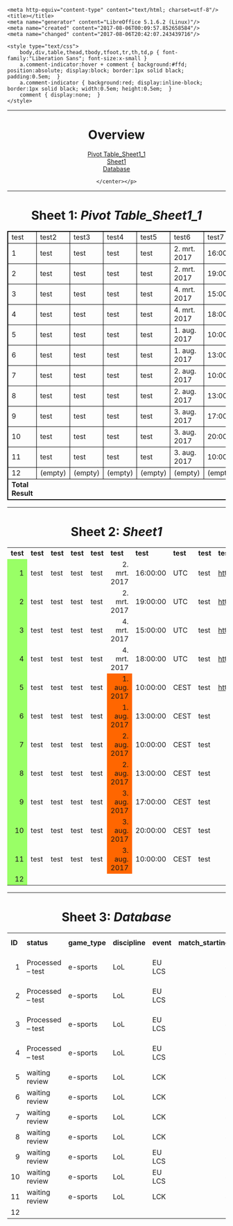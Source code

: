 <html>
<head>
	
	<meta http-equiv="content-type" content="text/html; charset=utf-8"/>
	<title></title>
	<meta name="generator" content="LibreOffice 5.1.6.2 (Linux)"/>
	<meta name="created" content="2017-08-06T00:09:57.852658584"/>
	<meta name="changed" content="2017-08-06T20:42:07.243439716"/>
	
	<style type="text/css">
		body,div,table,thead,tbody,tfoot,tr,th,td,p { font-family:"Liberation Sans"; font-size:x-small }
		a.comment-indicator:hover + comment { background:#ffd; position:absolute; display:block; border:1px solid black; padding:0.5em;  } 
		a.comment-indicator { background:red; display:inline-block; border:1px solid black; width:0.5em; height:0.5em;  } 
		comment { display:none;  } 
	</style>
	
</head>

<body>
<hr>
	<p><center>
		<h1>Overview</h1>
		<A HREF="#table0">Pivot Table_Sheet1_1</A><br>
		<A HREF="#table1">Sheet1</A><br>
		<A HREF="#table2">Database</A><br>
		
	</center></p>
<hr>
<A NAME="table0"><h1>Sheet 1: <em>Pivot Table_Sheet1_1</em></h1></A>
<table cellspacing="0" border="0">
	<colgroup width="87"></colgroup>
	<colgroup span="4" width="57"></colgroup>
	<colgroup width="86"></colgroup>
	<colgroup width="63"></colgroup>
	<colgroup span="2" width="57"></colgroup>
	<colgroup width="553"></colgroup>
	<colgroup span="2" width="57"></colgroup>
	<colgroup width="125"></colgroup>
	<colgroup width="57"></colgroup>
	<colgroup width="283"></colgroup>
	<colgroup span="2" width="57"></colgroup>
	<tr>
		<td style="border-top: 2px solid #000000; border-bottom: 1px solid #000000; border-left: 2px solid #000000; border-right: 1px solid #000000" height="17" align="left">test</td>
		<td style="border-top: 2px solid #000000; border-bottom: 1px solid #000000; border-left: 1px solid #000000; border-right: 1px solid #000000" align="left">test2</td>
		<td style="border-top: 2px solid #000000; border-bottom: 1px solid #000000; border-left: 1px solid #000000; border-right: 1px solid #000000" align="left">test3</td>
		<td style="border-top: 2px solid #000000; border-bottom: 1px solid #000000; border-left: 1px solid #000000; border-right: 1px solid #000000" align="left">test4</td>
		<td style="border-top: 2px solid #000000; border-bottom: 1px solid #000000; border-left: 1px solid #000000; border-right: 1px solid #000000" align="left">test5</td>
		<td style="border-top: 2px solid #000000; border-bottom: 1px solid #000000; border-left: 1px solid #000000; border-right: 1px solid #000000" align="left">test6</td>
		<td style="border-top: 2px solid #000000; border-bottom: 1px solid #000000; border-left: 1px solid #000000; border-right: 1px solid #000000" align="left">test7</td>
		<td style="border-top: 2px solid #000000; border-bottom: 1px solid #000000; border-left: 1px solid #000000; border-right: 1px solid #000000" align="left">test8</td>
		<td style="border-top: 2px solid #000000; border-bottom: 1px solid #000000; border-left: 1px solid #000000; border-right: 1px solid #000000" align="left">test9</td>
		<td style="border-top: 2px solid #000000; border-bottom: 1px solid #000000; border-left: 1px solid #000000; border-right: 1px solid #000000" align="left">test10</td>
		<td style="border-top: 2px solid #000000; border-bottom: 1px solid #000000; border-left: 1px solid #000000; border-right: 1px solid #000000" align="left">test11</td>
		<td style="border-top: 2px solid #000000; border-bottom: 1px solid #000000; border-left: 1px solid #000000; border-right: 1px solid #000000" align="left">test12</td>
		<td style="border-top: 2px solid #000000; border-bottom: 1px solid #000000; border-left: 1px solid #000000; border-right: 1px solid #000000" align="left">test13</td>
		<td style="border-top: 2px solid #000000; border-bottom: 1px solid #000000; border-left: 1px solid #000000; border-right: 1px solid #000000" align="left">test14</td>
		<td style="border-top: 2px solid #000000; border-bottom: 1px solid #000000; border-left: 1px solid #000000; border-right: 1px solid #000000" align="left">test15</td>
		<td style="border-top: 2px solid #000000; border-bottom: 1px solid #000000; border-left: 1px solid #000000; border-right: 1px solid #000000" align="left">test32</td>
		<td style="border-top: 2px solid #000000; border-bottom: 1px solid #000000; border-left: 1px solid #000000; border-right: 2px solid #000000" align="left">(empty)</td>
	</tr>
	<tr>
		<td style="border-top: 1px solid #000000; border-bottom: 1px solid #000000; border-left: 2px solid #000000; border-right: 1px solid #000000" height="17" align="left" sdval="1" sdnum="1043;">1</td>
		<td style="border-top: 1px solid #000000; border-bottom: 1px solid #000000; border-left: 1px solid #000000; border-right: 1px solid #000000" align="left">test</td>
		<td style="border-top: 1px solid #000000; border-bottom: 1px solid #000000; border-left: 1px solid #000000; border-right: 1px solid #000000" align="left">test</td>
		<td style="border-top: 1px solid #000000; border-bottom: 1px solid #000000; border-left: 1px solid #000000; border-right: 1px solid #000000" align="left">test</td>
		<td style="border-top: 1px solid #000000; border-bottom: 1px solid #000000; border-left: 1px solid #000000; border-right: 1px solid #000000" align="left">test</td>
		<td style="border-top: 1px solid #000000; border-bottom: 1px solid #000000; border-left: 1px solid #000000; border-right: 1px solid #000000" align="left" sdnum="1043;0;D. MMM. JJJJ">2. mrt. 2017</td>
		<td style="border-top: 1px solid #000000; border-bottom: 1px solid #000000; border-left: 1px solid #000000; border-right: 1px solid #000000" align="left" sdval="0,666666666666667" sdnum="1043;0;UU:MM:SS">16:00:00</td>
		<td style="border-top: 1px solid #000000; border-bottom: 1px solid #000000; border-left: 1px solid #000000; border-right: 1px solid #000000" align="left">UTC</td>
		<td style="border-top: 1px solid #000000; border-bottom: 1px solid #000000; border-left: 1px solid #000000; border-right: 1px solid #000000" align="left">test</td>
		<td style="border-top: 1px solid #000000; border-bottom: 1px solid #000000; border-left: 1px solid #000000; border-right: 1px solid #000000" align="left">http://www.test.com/test/test/_/id/testtesttesttesttesttesttesttesttesttesttesttesttesttesttest</td>
		<td style="border-top: 1px solid #000000; border-bottom: 1px solid #000000; border-left: 1px solid #000000; border-right: 1px solid #000000" align="left" sdval="2" sdnum="1043;">2</td>
		<td style="border-top: 1px solid #000000; border-bottom: 1px solid #000000; border-left: 1px solid #000000; border-right: 1px solid #000000" align="left">test</td>
		<td style="border-top: 1px solid #000000; border-bottom: 1px solid #000000; border-left: 1px solid #000000; border-right: 1px solid #000000" align="left">testtesttesttesttest</td>
		<td style="border-top: 1px solid #000000; border-bottom: 1px solid #000000; border-left: 1px solid #000000; border-right: 1px solid #000000" align="left">test</td>
		<td style="border-top: 1px solid #000000; border-bottom: 1px solid #000000; border-left: 1px solid #000000; border-right: 1px solid #000000" align="left">testtesttesttesttesttesttesttesttesttesttesttest</td>
		<td style="border-top: 1px solid #000000; border-bottom: 1px solid #000000; border-left: 1px solid #000000; border-right: 1px solid #000000" align="left">test</td>
		<td style="border-top: 1px solid #000000; border-bottom: 1px solid #000000; border-left: 1px solid #000000; border-right: 2px solid #000000" align="left"><br></td>
	</tr>
	<tr>
		<td style="border-top: 1px solid #000000; border-bottom: 1px solid #000000; border-left: 2px solid #000000; border-right: 1px solid #000000" height="17" align="left" sdval="2" sdnum="1043;">2</td>
		<td style="border-top: 1px solid #000000; border-bottom: 1px solid #000000; border-left: 1px solid #000000; border-right: 1px solid #000000" align="left">test</td>
		<td style="border-top: 1px solid #000000; border-bottom: 1px solid #000000; border-left: 1px solid #000000; border-right: 1px solid #000000" align="left">test</td>
		<td style="border-top: 1px solid #000000; border-bottom: 1px solid #000000; border-left: 1px solid #000000; border-right: 1px solid #000000" align="left">test</td>
		<td style="border-top: 1px solid #000000; border-bottom: 1px solid #000000; border-left: 1px solid #000000; border-right: 1px solid #000000" align="left">test</td>
		<td style="border-top: 1px solid #000000; border-bottom: 1px solid #000000; border-left: 1px solid #000000; border-right: 1px solid #000000" align="left" sdnum="1043;0;D. MMM. JJJJ">2. mrt. 2017</td>
		<td style="border-top: 1px solid #000000; border-bottom: 1px solid #000000; border-left: 1px solid #000000; border-right: 1px solid #000000" align="left" sdval="0,791666666666667" sdnum="1043;0;UU:MM:SS">19:00:00</td>
		<td style="border-top: 1px solid #000000; border-bottom: 1px solid #000000; border-left: 1px solid #000000; border-right: 1px solid #000000" align="left">UTC</td>
		<td style="border-top: 1px solid #000000; border-bottom: 1px solid #000000; border-left: 1px solid #000000; border-right: 1px solid #000000" align="left">test</td>
		<td style="border-top: 1px solid #000000; border-bottom: 1px solid #000000; border-left: 1px solid #000000; border-right: 1px solid #000000" align="left">http://www.test.com/test/test/_/id/testtesttesttesttesttesttesttesttesttesttesttesttesttesttest</td>
		<td style="border-top: 1px solid #000000; border-bottom: 1px solid #000000; border-left: 1px solid #000000; border-right: 1px solid #000000" align="left" sdval="2" sdnum="1043;">2</td>
		<td style="border-top: 1px solid #000000; border-bottom: 1px solid #000000; border-left: 1px solid #000000; border-right: 1px solid #000000" align="left">test</td>
		<td style="border-top: 1px solid #000000; border-bottom: 1px solid #000000; border-left: 1px solid #000000; border-right: 1px solid #000000" align="left">testtesttesttesttest</td>
		<td style="border-top: 1px solid #000000; border-bottom: 1px solid #000000; border-left: 1px solid #000000; border-right: 1px solid #000000" align="left">test</td>
		<td style="border-top: 1px solid #000000; border-bottom: 1px solid #000000; border-left: 1px solid #000000; border-right: 1px solid #000000" align="left">testtesttesttesttesttesttesttesttesttesttesttest</td>
		<td style="border-top: 1px solid #000000; border-bottom: 1px solid #000000; border-left: 1px solid #000000; border-right: 1px solid #000000" align="left">test</td>
		<td style="border-top: 1px solid #000000; border-bottom: 1px solid #000000; border-left: 1px solid #000000; border-right: 2px solid #000000" align="left"><br></td>
	</tr>
	<tr>
		<td style="border-top: 1px solid #000000; border-bottom: 1px solid #000000; border-left: 2px solid #000000; border-right: 1px solid #000000" height="17" align="left" sdval="3" sdnum="1043;">3</td>
		<td style="border-top: 1px solid #000000; border-bottom: 1px solid #000000; border-left: 1px solid #000000; border-right: 1px solid #000000" align="left">test</td>
		<td style="border-top: 1px solid #000000; border-bottom: 1px solid #000000; border-left: 1px solid #000000; border-right: 1px solid #000000" align="left">test</td>
		<td style="border-top: 1px solid #000000; border-bottom: 1px solid #000000; border-left: 1px solid #000000; border-right: 1px solid #000000" align="left">test</td>
		<td style="border-top: 1px solid #000000; border-bottom: 1px solid #000000; border-left: 1px solid #000000; border-right: 1px solid #000000" align="left">test</td>
		<td style="border-top: 1px solid #000000; border-bottom: 1px solid #000000; border-left: 1px solid #000000; border-right: 1px solid #000000" align="left" sdnum="1043;0;D. MMM. JJJJ">4. mrt. 2017</td>
		<td style="border-top: 1px solid #000000; border-bottom: 1px solid #000000; border-left: 1px solid #000000; border-right: 1px solid #000000" align="left" sdval="0,625" sdnum="1043;0;UU:MM:SS">15:00:00</td>
		<td style="border-top: 1px solid #000000; border-bottom: 1px solid #000000; border-left: 1px solid #000000; border-right: 1px solid #000000" align="left">UTC</td>
		<td style="border-top: 1px solid #000000; border-bottom: 1px solid #000000; border-left: 1px solid #000000; border-right: 1px solid #000000" align="left">test</td>
		<td style="border-top: 1px solid #000000; border-bottom: 1px solid #000000; border-left: 1px solid #000000; border-right: 1px solid #000000" align="left">http://www.test.com/test/test/_/id/testtesttesttesttesttesttesttesttesttesttesttesttesttesttest</td>
		<td style="border-top: 1px solid #000000; border-bottom: 1px solid #000000; border-left: 1px solid #000000; border-right: 1px solid #000000" align="left" sdval="2" sdnum="1043;">2</td>
		<td style="border-top: 1px solid #000000; border-bottom: 1px solid #000000; border-left: 1px solid #000000; border-right: 1px solid #000000" align="left">test</td>
		<td style="border-top: 1px solid #000000; border-bottom: 1px solid #000000; border-left: 1px solid #000000; border-right: 1px solid #000000" align="left">testtesttesttesttest</td>
		<td style="border-top: 1px solid #000000; border-bottom: 1px solid #000000; border-left: 1px solid #000000; border-right: 1px solid #000000" align="left">test</td>
		<td style="border-top: 1px solid #000000; border-bottom: 1px solid #000000; border-left: 1px solid #000000; border-right: 1px solid #000000" align="left">testtesttesttesttesttesttesttesttesttesttesttest</td>
		<td style="border-top: 1px solid #000000; border-bottom: 1px solid #000000; border-left: 1px solid #000000; border-right: 1px solid #000000" align="left">test</td>
		<td style="border-top: 1px solid #000000; border-bottom: 1px solid #000000; border-left: 1px solid #000000; border-right: 2px solid #000000" align="left"><br></td>
	</tr>
	<tr>
		<td style="border-top: 1px solid #000000; border-bottom: 1px solid #000000; border-left: 2px solid #000000; border-right: 1px solid #000000" height="17" align="left" sdval="4" sdnum="1043;">4</td>
		<td style="border-top: 1px solid #000000; border-bottom: 1px solid #000000; border-left: 1px solid #000000; border-right: 1px solid #000000" align="left">test</td>
		<td style="border-top: 1px solid #000000; border-bottom: 1px solid #000000; border-left: 1px solid #000000; border-right: 1px solid #000000" align="left">test</td>
		<td style="border-top: 1px solid #000000; border-bottom: 1px solid #000000; border-left: 1px solid #000000; border-right: 1px solid #000000" align="left">test</td>
		<td style="border-top: 1px solid #000000; border-bottom: 1px solid #000000; border-left: 1px solid #000000; border-right: 1px solid #000000" align="left">test</td>
		<td style="border-top: 1px solid #000000; border-bottom: 1px solid #000000; border-left: 1px solid #000000; border-right: 1px solid #000000" align="left" sdnum="1043;0;D. MMM. JJJJ">4. mrt. 2017</td>
		<td style="border-top: 1px solid #000000; border-bottom: 1px solid #000000; border-left: 1px solid #000000; border-right: 1px solid #000000" align="left" sdval="0,75" sdnum="1043;0;UU:MM:SS">18:00:00</td>
		<td style="border-top: 1px solid #000000; border-bottom: 1px solid #000000; border-left: 1px solid #000000; border-right: 1px solid #000000" align="left">UTC</td>
		<td style="border-top: 1px solid #000000; border-bottom: 1px solid #000000; border-left: 1px solid #000000; border-right: 1px solid #000000" align="left">test</td>
		<td style="border-top: 1px solid #000000; border-bottom: 1px solid #000000; border-left: 1px solid #000000; border-right: 1px solid #000000" align="left">http://www.test.com/test/test/_/id/testtesttesttesttesttesttesttesttesttesttesttesttesttesttest</td>
		<td style="border-top: 1px solid #000000; border-bottom: 1px solid #000000; border-left: 1px solid #000000; border-right: 1px solid #000000" align="left" sdval="2" sdnum="1043;">2</td>
		<td style="border-top: 1px solid #000000; border-bottom: 1px solid #000000; border-left: 1px solid #000000; border-right: 1px solid #000000" align="left">test</td>
		<td style="border-top: 1px solid #000000; border-bottom: 1px solid #000000; border-left: 1px solid #000000; border-right: 1px solid #000000" align="left">testtesttesttesttest</td>
		<td style="border-top: 1px solid #000000; border-bottom: 1px solid #000000; border-left: 1px solid #000000; border-right: 1px solid #000000" align="left">test</td>
		<td style="border-top: 1px solid #000000; border-bottom: 1px solid #000000; border-left: 1px solid #000000; border-right: 1px solid #000000" align="left">testtesttesttesttesttesttesttesttesttesttesttest</td>
		<td style="border-top: 1px solid #000000; border-bottom: 1px solid #000000; border-left: 1px solid #000000; border-right: 1px solid #000000" align="left">test</td>
		<td style="border-top: 1px solid #000000; border-bottom: 1px solid #000000; border-left: 1px solid #000000; border-right: 2px solid #000000" align="left"><br></td>
	</tr>
	<tr>
		<td style="border-top: 1px solid #000000; border-bottom: 1px solid #000000; border-left: 2px solid #000000; border-right: 1px solid #000000" height="17" align="left" sdval="5" sdnum="1043;">5</td>
		<td style="border-top: 1px solid #000000; border-bottom: 1px solid #000000; border-left: 1px solid #000000; border-right: 1px solid #000000" align="left">test</td>
		<td style="border-top: 1px solid #000000; border-bottom: 1px solid #000000; border-left: 1px solid #000000; border-right: 1px solid #000000" align="left">test</td>
		<td style="border-top: 1px solid #000000; border-bottom: 1px solid #000000; border-left: 1px solid #000000; border-right: 1px solid #000000" align="left">test</td>
		<td style="border-top: 1px solid #000000; border-bottom: 1px solid #000000; border-left: 1px solid #000000; border-right: 1px solid #000000" align="left">test</td>
		<td style="border-top: 1px solid #000000; border-bottom: 1px solid #000000; border-left: 1px solid #000000; border-right: 1px solid #000000" align="left" sdnum="1043;0;D. MMM. JJJJ">1. aug. 2017</td>
		<td style="border-top: 1px solid #000000; border-bottom: 1px solid #000000; border-left: 1px solid #000000; border-right: 1px solid #000000" align="left" sdval="0,416666666666667" sdnum="1043;0;UU:MM:SS">10:00:00</td>
		<td style="border-top: 1px solid #000000; border-bottom: 1px solid #000000; border-left: 1px solid #000000; border-right: 1px solid #000000" align="left">CEST</td>
		<td style="border-top: 1px solid #000000; border-bottom: 1px solid #000000; border-left: 1px solid #000000; border-right: 1px solid #000000" align="left">test</td>
		<td style="border-top: 1px solid #000000; border-bottom: 1px solid #000000; border-left: 1px solid #000000; border-right: 1px solid #000000" align="left">http://www.test.com/test/test/_/id/testtesttesttesttesttesttesttesttesttesttesttesttesttesttest</td>
		<td style="border-top: 1px solid #000000; border-bottom: 1px solid #000000; border-left: 1px solid #000000; border-right: 1px solid #000000" align="left" sdval="2" sdnum="1043;">2</td>
		<td style="border-top: 1px solid #000000; border-bottom: 1px solid #000000; border-left: 1px solid #000000; border-right: 1px solid #000000" align="left">test</td>
		<td style="border-top: 1px solid #000000; border-bottom: 1px solid #000000; border-left: 1px solid #000000; border-right: 1px solid #000000" align="left">(empty)</td>
		<td style="border-top: 1px solid #000000; border-bottom: 1px solid #000000; border-left: 1px solid #000000; border-right: 1px solid #000000" align="left">test</td>
		<td style="border-top: 1px solid #000000; border-bottom: 1px solid #000000; border-left: 1px solid #000000; border-right: 1px solid #000000" align="left">(empty)</td>
		<td style="border-top: 1px solid #000000; border-bottom: 1px solid #000000; border-left: 1px solid #000000; border-right: 1px solid #000000" align="left">(empty)</td>
		<td style="border-top: 1px solid #000000; border-bottom: 1px solid #000000; border-left: 1px solid #000000; border-right: 2px solid #000000" align="left"><br></td>
	</tr>
	<tr>
		<td style="border-top: 1px solid #000000; border-bottom: 1px solid #000000; border-left: 2px solid #000000; border-right: 1px solid #000000" height="17" align="left" sdval="6" sdnum="1043;">6</td>
		<td style="border-top: 1px solid #000000; border-bottom: 1px solid #000000; border-left: 1px solid #000000; border-right: 1px solid #000000" align="left">test</td>
		<td style="border-top: 1px solid #000000; border-bottom: 1px solid #000000; border-left: 1px solid #000000; border-right: 1px solid #000000" align="left">test</td>
		<td style="border-top: 1px solid #000000; border-bottom: 1px solid #000000; border-left: 1px solid #000000; border-right: 1px solid #000000" align="left">test</td>
		<td style="border-top: 1px solid #000000; border-bottom: 1px solid #000000; border-left: 1px solid #000000; border-right: 1px solid #000000" align="left">test</td>
		<td style="border-top: 1px solid #000000; border-bottom: 1px solid #000000; border-left: 1px solid #000000; border-right: 1px solid #000000" align="left" sdnum="1043;0;D. MMM. JJJJ">1. aug. 2017</td>
		<td style="border-top: 1px solid #000000; border-bottom: 1px solid #000000; border-left: 1px solid #000000; border-right: 1px solid #000000" align="left" sdval="0,541666666666667" sdnum="1043;0;UU:MM:SS">13:00:00</td>
		<td style="border-top: 1px solid #000000; border-bottom: 1px solid #000000; border-left: 1px solid #000000; border-right: 1px solid #000000" align="left">CEST</td>
		<td style="border-top: 1px solid #000000; border-bottom: 1px solid #000000; border-left: 1px solid #000000; border-right: 1px solid #000000" align="left">test</td>
		<td style="border-top: 1px solid #000000; border-bottom: 1px solid #000000; border-left: 1px solid #000000; border-right: 1px solid #000000" align="left">(empty)</td>
		<td style="border-top: 1px solid #000000; border-bottom: 1px solid #000000; border-left: 1px solid #000000; border-right: 1px solid #000000" align="left" sdval="2" sdnum="1043;">2</td>
		<td style="border-top: 1px solid #000000; border-bottom: 1px solid #000000; border-left: 1px solid #000000; border-right: 1px solid #000000" align="left">test</td>
		<td style="border-top: 1px solid #000000; border-bottom: 1px solid #000000; border-left: 1px solid #000000; border-right: 1px solid #000000" align="left">(empty)</td>
		<td style="border-top: 1px solid #000000; border-bottom: 1px solid #000000; border-left: 1px solid #000000; border-right: 1px solid #000000" align="left">test</td>
		<td style="border-top: 1px solid #000000; border-bottom: 1px solid #000000; border-left: 1px solid #000000; border-right: 1px solid #000000" align="left">(empty)</td>
		<td style="border-top: 1px solid #000000; border-bottom: 1px solid #000000; border-left: 1px solid #000000; border-right: 1px solid #000000" align="left">(empty)</td>
		<td style="border-top: 1px solid #000000; border-bottom: 1px solid #000000; border-left: 1px solid #000000; border-right: 2px solid #000000" align="left"><br></td>
	</tr>
	<tr>
		<td style="border-top: 1px solid #000000; border-bottom: 1px solid #000000; border-left: 2px solid #000000; border-right: 1px solid #000000" height="17" align="left" sdval="7" sdnum="1043;">7</td>
		<td style="border-top: 1px solid #000000; border-bottom: 1px solid #000000; border-left: 1px solid #000000; border-right: 1px solid #000000" align="left">test</td>
		<td style="border-top: 1px solid #000000; border-bottom: 1px solid #000000; border-left: 1px solid #000000; border-right: 1px solid #000000" align="left">test</td>
		<td style="border-top: 1px solid #000000; border-bottom: 1px solid #000000; border-left: 1px solid #000000; border-right: 1px solid #000000" align="left">test</td>
		<td style="border-top: 1px solid #000000; border-bottom: 1px solid #000000; border-left: 1px solid #000000; border-right: 1px solid #000000" align="left">test</td>
		<td style="border-top: 1px solid #000000; border-bottom: 1px solid #000000; border-left: 1px solid #000000; border-right: 1px solid #000000" align="left" sdnum="1043;0;D. MMM. JJJJ">2. aug. 2017</td>
		<td style="border-top: 1px solid #000000; border-bottom: 1px solid #000000; border-left: 1px solid #000000; border-right: 1px solid #000000" align="left" sdval="0,416666666666667" sdnum="1043;0;UU:MM:SS">10:00:00</td>
		<td style="border-top: 1px solid #000000; border-bottom: 1px solid #000000; border-left: 1px solid #000000; border-right: 1px solid #000000" align="left">CEST</td>
		<td style="border-top: 1px solid #000000; border-bottom: 1px solid #000000; border-left: 1px solid #000000; border-right: 1px solid #000000" align="left">test</td>
		<td style="border-top: 1px solid #000000; border-bottom: 1px solid #000000; border-left: 1px solid #000000; border-right: 1px solid #000000" align="left">(empty)</td>
		<td style="border-top: 1px solid #000000; border-bottom: 1px solid #000000; border-left: 1px solid #000000; border-right: 1px solid #000000" align="left" sdval="2" sdnum="1043;">2</td>
		<td style="border-top: 1px solid #000000; border-bottom: 1px solid #000000; border-left: 1px solid #000000; border-right: 1px solid #000000" align="left">test</td>
		<td style="border-top: 1px solid #000000; border-bottom: 1px solid #000000; border-left: 1px solid #000000; border-right: 1px solid #000000" align="left">(empty)</td>
		<td style="border-top: 1px solid #000000; border-bottom: 1px solid #000000; border-left: 1px solid #000000; border-right: 1px solid #000000" align="left">test</td>
		<td style="border-top: 1px solid #000000; border-bottom: 1px solid #000000; border-left: 1px solid #000000; border-right: 1px solid #000000" align="left">(empty)</td>
		<td style="border-top: 1px solid #000000; border-bottom: 1px solid #000000; border-left: 1px solid #000000; border-right: 1px solid #000000" align="left">(empty)</td>
		<td style="border-top: 1px solid #000000; border-bottom: 1px solid #000000; border-left: 1px solid #000000; border-right: 2px solid #000000" align="left"><br></td>
	</tr>
	<tr>
		<td style="border-top: 1px solid #000000; border-bottom: 1px solid #000000; border-left: 2px solid #000000; border-right: 1px solid #000000" height="17" align="left" sdval="8" sdnum="1043;">8</td>
		<td style="border-top: 1px solid #000000; border-bottom: 1px solid #000000; border-left: 1px solid #000000; border-right: 1px solid #000000" align="left">test</td>
		<td style="border-top: 1px solid #000000; border-bottom: 1px solid #000000; border-left: 1px solid #000000; border-right: 1px solid #000000" align="left">test</td>
		<td style="border-top: 1px solid #000000; border-bottom: 1px solid #000000; border-left: 1px solid #000000; border-right: 1px solid #000000" align="left">test</td>
		<td style="border-top: 1px solid #000000; border-bottom: 1px solid #000000; border-left: 1px solid #000000; border-right: 1px solid #000000" align="left">test</td>
		<td style="border-top: 1px solid #000000; border-bottom: 1px solid #000000; border-left: 1px solid #000000; border-right: 1px solid #000000" align="left" sdnum="1043;0;D. MMM. JJJJ">2. aug. 2017</td>
		<td style="border-top: 1px solid #000000; border-bottom: 1px solid #000000; border-left: 1px solid #000000; border-right: 1px solid #000000" align="left" sdval="0,541666666666667" sdnum="1043;0;UU:MM:SS">13:00:00</td>
		<td style="border-top: 1px solid #000000; border-bottom: 1px solid #000000; border-left: 1px solid #000000; border-right: 1px solid #000000" align="left">CEST</td>
		<td style="border-top: 1px solid #000000; border-bottom: 1px solid #000000; border-left: 1px solid #000000; border-right: 1px solid #000000" align="left">test</td>
		<td style="border-top: 1px solid #000000; border-bottom: 1px solid #000000; border-left: 1px solid #000000; border-right: 1px solid #000000" align="left">(empty)</td>
		<td style="border-top: 1px solid #000000; border-bottom: 1px solid #000000; border-left: 1px solid #000000; border-right: 1px solid #000000" align="left" sdval="2" sdnum="1043;">2</td>
		<td style="border-top: 1px solid #000000; border-bottom: 1px solid #000000; border-left: 1px solid #000000; border-right: 1px solid #000000" align="left">test</td>
		<td style="border-top: 1px solid #000000; border-bottom: 1px solid #000000; border-left: 1px solid #000000; border-right: 1px solid #000000" align="left">(empty)</td>
		<td style="border-top: 1px solid #000000; border-bottom: 1px solid #000000; border-left: 1px solid #000000; border-right: 1px solid #000000" align="left">test</td>
		<td style="border-top: 1px solid #000000; border-bottom: 1px solid #000000; border-left: 1px solid #000000; border-right: 1px solid #000000" align="left">(empty)</td>
		<td style="border-top: 1px solid #000000; border-bottom: 1px solid #000000; border-left: 1px solid #000000; border-right: 1px solid #000000" align="left">(empty)</td>
		<td style="border-top: 1px solid #000000; border-bottom: 1px solid #000000; border-left: 1px solid #000000; border-right: 2px solid #000000" align="left"><br></td>
	</tr>
	<tr>
		<td style="border-top: 1px solid #000000; border-bottom: 1px solid #000000; border-left: 2px solid #000000; border-right: 1px solid #000000" height="17" align="left" sdval="9" sdnum="1043;">9</td>
		<td style="border-top: 1px solid #000000; border-bottom: 1px solid #000000; border-left: 1px solid #000000; border-right: 1px solid #000000" align="left">test</td>
		<td style="border-top: 1px solid #000000; border-bottom: 1px solid #000000; border-left: 1px solid #000000; border-right: 1px solid #000000" align="left">test</td>
		<td style="border-top: 1px solid #000000; border-bottom: 1px solid #000000; border-left: 1px solid #000000; border-right: 1px solid #000000" align="left">test</td>
		<td style="border-top: 1px solid #000000; border-bottom: 1px solid #000000; border-left: 1px solid #000000; border-right: 1px solid #000000" align="left">test</td>
		<td style="border-top: 1px solid #000000; border-bottom: 1px solid #000000; border-left: 1px solid #000000; border-right: 1px solid #000000" align="left" sdnum="1043;0;D. MMM. JJJJ">3. aug. 2017</td>
		<td style="border-top: 1px solid #000000; border-bottom: 1px solid #000000; border-left: 1px solid #000000; border-right: 1px solid #000000" align="left" sdval="0,708333333333333" sdnum="1043;0;UU:MM:SS">17:00:00</td>
		<td style="border-top: 1px solid #000000; border-bottom: 1px solid #000000; border-left: 1px solid #000000; border-right: 1px solid #000000" align="left">CEST</td>
		<td style="border-top: 1px solid #000000; border-bottom: 1px solid #000000; border-left: 1px solid #000000; border-right: 1px solid #000000" align="left">test</td>
		<td style="border-top: 1px solid #000000; border-bottom: 1px solid #000000; border-left: 1px solid #000000; border-right: 1px solid #000000" align="left">(empty)</td>
		<td style="border-top: 1px solid #000000; border-bottom: 1px solid #000000; border-left: 1px solid #000000; border-right: 1px solid #000000" align="left" sdval="2" sdnum="1043;">2</td>
		<td style="border-top: 1px solid #000000; border-bottom: 1px solid #000000; border-left: 1px solid #000000; border-right: 1px solid #000000" align="left">test</td>
		<td style="border-top: 1px solid #000000; border-bottom: 1px solid #000000; border-left: 1px solid #000000; border-right: 1px solid #000000" align="left">(empty)</td>
		<td style="border-top: 1px solid #000000; border-bottom: 1px solid #000000; border-left: 1px solid #000000; border-right: 1px solid #000000" align="left">test</td>
		<td style="border-top: 1px solid #000000; border-bottom: 1px solid #000000; border-left: 1px solid #000000; border-right: 1px solid #000000" align="left">(empty)</td>
		<td style="border-top: 1px solid #000000; border-bottom: 1px solid #000000; border-left: 1px solid #000000; border-right: 1px solid #000000" align="left">(empty)</td>
		<td style="border-top: 1px solid #000000; border-bottom: 1px solid #000000; border-left: 1px solid #000000; border-right: 2px solid #000000" align="left"><br></td>
	</tr>
	<tr>
		<td style="border-top: 1px solid #000000; border-bottom: 1px solid #000000; border-left: 2px solid #000000; border-right: 1px solid #000000" height="17" align="left" sdval="10" sdnum="1043;">10</td>
		<td style="border-top: 1px solid #000000; border-bottom: 1px solid #000000; border-left: 1px solid #000000; border-right: 1px solid #000000" align="left">test</td>
		<td style="border-top: 1px solid #000000; border-bottom: 1px solid #000000; border-left: 1px solid #000000; border-right: 1px solid #000000" align="left">test</td>
		<td style="border-top: 1px solid #000000; border-bottom: 1px solid #000000; border-left: 1px solid #000000; border-right: 1px solid #000000" align="left">test</td>
		<td style="border-top: 1px solid #000000; border-bottom: 1px solid #000000; border-left: 1px solid #000000; border-right: 1px solid #000000" align="left">test</td>
		<td style="border-top: 1px solid #000000; border-bottom: 1px solid #000000; border-left: 1px solid #000000; border-right: 1px solid #000000" align="left" sdnum="1043;0;D. MMM. JJJJ">3. aug. 2017</td>
		<td style="border-top: 1px solid #000000; border-bottom: 1px solid #000000; border-left: 1px solid #000000; border-right: 1px solid #000000" align="left" sdval="0,833333333333333" sdnum="1043;0;UU:MM:SS">20:00:00</td>
		<td style="border-top: 1px solid #000000; border-bottom: 1px solid #000000; border-left: 1px solid #000000; border-right: 1px solid #000000" align="left">CEST</td>
		<td style="border-top: 1px solid #000000; border-bottom: 1px solid #000000; border-left: 1px solid #000000; border-right: 1px solid #000000" align="left">test</td>
		<td style="border-top: 1px solid #000000; border-bottom: 1px solid #000000; border-left: 1px solid #000000; border-right: 1px solid #000000" align="left">(empty)</td>
		<td style="border-top: 1px solid #000000; border-bottom: 1px solid #000000; border-left: 1px solid #000000; border-right: 1px solid #000000" align="left" sdval="2" sdnum="1043;">2</td>
		<td style="border-top: 1px solid #000000; border-bottom: 1px solid #000000; border-left: 1px solid #000000; border-right: 1px solid #000000" align="left">test</td>
		<td style="border-top: 1px solid #000000; border-bottom: 1px solid #000000; border-left: 1px solid #000000; border-right: 1px solid #000000" align="left">(empty)</td>
		<td style="border-top: 1px solid #000000; border-bottom: 1px solid #000000; border-left: 1px solid #000000; border-right: 1px solid #000000" align="left">test</td>
		<td style="border-top: 1px solid #000000; border-bottom: 1px solid #000000; border-left: 1px solid #000000; border-right: 1px solid #000000" align="left">(empty)</td>
		<td style="border-top: 1px solid #000000; border-bottom: 1px solid #000000; border-left: 1px solid #000000; border-right: 1px solid #000000" align="left">(empty)</td>
		<td style="border-top: 1px solid #000000; border-bottom: 1px solid #000000; border-left: 1px solid #000000; border-right: 2px solid #000000" align="left"><br></td>
	</tr>
	<tr>
		<td style="border-top: 1px solid #000000; border-bottom: 1px solid #000000; border-left: 2px solid #000000; border-right: 1px solid #000000" height="17" align="left" sdval="11" sdnum="1043;">11</td>
		<td style="border-top: 1px solid #000000; border-bottom: 1px solid #000000; border-left: 1px solid #000000; border-right: 1px solid #000000" align="left">test</td>
		<td style="border-top: 1px solid #000000; border-bottom: 1px solid #000000; border-left: 1px solid #000000; border-right: 1px solid #000000" align="left">test</td>
		<td style="border-top: 1px solid #000000; border-bottom: 1px solid #000000; border-left: 1px solid #000000; border-right: 1px solid #000000" align="left">test</td>
		<td style="border-top: 1px solid #000000; border-bottom: 1px solid #000000; border-left: 1px solid #000000; border-right: 1px solid #000000" align="left">test</td>
		<td style="border-top: 1px solid #000000; border-bottom: 1px solid #000000; border-left: 1px solid #000000; border-right: 1px solid #000000" align="left" sdnum="1043;0;D. MMM. JJJJ">3. aug. 2017</td>
		<td style="border-top: 1px solid #000000; border-bottom: 1px solid #000000; border-left: 1px solid #000000; border-right: 1px solid #000000" align="left" sdval="0,416666666666667" sdnum="1043;0;UU:MM:SS">10:00:00</td>
		<td style="border-top: 1px solid #000000; border-bottom: 1px solid #000000; border-left: 1px solid #000000; border-right: 1px solid #000000" align="left">CEST</td>
		<td style="border-top: 1px solid #000000; border-bottom: 1px solid #000000; border-left: 1px solid #000000; border-right: 1px solid #000000" align="left">test</td>
		<td style="border-top: 1px solid #000000; border-bottom: 1px solid #000000; border-left: 1px solid #000000; border-right: 1px solid #000000" align="left">(empty)</td>
		<td style="border-top: 1px solid #000000; border-bottom: 1px solid #000000; border-left: 1px solid #000000; border-right: 1px solid #000000" align="left" sdval="2" sdnum="1043;">2</td>
		<td style="border-top: 1px solid #000000; border-bottom: 1px solid #000000; border-left: 1px solid #000000; border-right: 1px solid #000000" align="left">test</td>
		<td style="border-top: 1px solid #000000; border-bottom: 1px solid #000000; border-left: 1px solid #000000; border-right: 1px solid #000000" align="left">(empty)</td>
		<td style="border-top: 1px solid #000000; border-bottom: 1px solid #000000; border-left: 1px solid #000000; border-right: 1px solid #000000" align="left">test</td>
		<td style="border-top: 1px solid #000000; border-bottom: 1px solid #000000; border-left: 1px solid #000000; border-right: 1px solid #000000" align="left">(empty)</td>
		<td style="border-top: 1px solid #000000; border-bottom: 1px solid #000000; border-left: 1px solid #000000; border-right: 1px solid #000000" align="left">(empty)</td>
		<td style="border-top: 1px solid #000000; border-bottom: 1px solid #000000; border-left: 1px solid #000000; border-right: 2px solid #000000" align="left"><br></td>
	</tr>
	<tr>
		<td style="border-top: 1px solid #000000; border-bottom: 1px solid #000000; border-left: 2px solid #000000; border-right: 1px solid #000000" height="17" align="left" sdval="12" sdnum="1043;">12</td>
		<td style="border-top: 1px solid #000000; border-bottom: 1px solid #000000; border-left: 1px solid #000000; border-right: 1px solid #000000" align="left">(empty)</td>
		<td style="border-top: 1px solid #000000; border-bottom: 1px solid #000000; border-left: 1px solid #000000; border-right: 1px solid #000000" align="left">(empty)</td>
		<td style="border-top: 1px solid #000000; border-bottom: 1px solid #000000; border-left: 1px solid #000000; border-right: 1px solid #000000" align="left">(empty)</td>
		<td style="border-top: 1px solid #000000; border-bottom: 1px solid #000000; border-left: 1px solid #000000; border-right: 1px solid #000000" align="left">(empty)</td>
		<td style="border-top: 1px solid #000000; border-bottom: 1px solid #000000; border-left: 1px solid #000000; border-right: 1px solid #000000" align="left" sdnum="1043;0;D. MMM. JJJJ">(empty)</td>
		<td style="border-top: 1px solid #000000; border-bottom: 1px solid #000000; border-left: 1px solid #000000; border-right: 1px solid #000000" align="left" sdnum="1043;0;UU:MM:SS">(empty)</td>
		<td style="border-top: 1px solid #000000; border-bottom: 1px solid #000000; border-left: 1px solid #000000; border-right: 1px solid #000000" align="left">(empty)</td>
		<td style="border-top: 1px solid #000000; border-bottom: 1px solid #000000; border-left: 1px solid #000000; border-right: 1px solid #000000" align="left">(empty)</td>
		<td style="border-top: 1px solid #000000; border-bottom: 1px solid #000000; border-left: 1px solid #000000; border-right: 1px solid #000000" align="left">(empty)</td>
		<td style="border-top: 1px solid #000000; border-bottom: 1px solid #000000; border-left: 1px solid #000000; border-right: 1px solid #000000" align="left">(empty)</td>
		<td style="border-top: 1px solid #000000; border-bottom: 1px solid #000000; border-left: 1px solid #000000; border-right: 1px solid #000000" align="left">(empty)</td>
		<td style="border-top: 1px solid #000000; border-bottom: 1px solid #000000; border-left: 1px solid #000000; border-right: 1px solid #000000" align="left">(empty)</td>
		<td style="border-top: 1px solid #000000; border-bottom: 1px solid #000000; border-left: 1px solid #000000; border-right: 1px solid #000000" align="left">(empty)</td>
		<td style="border-top: 1px solid #000000; border-bottom: 1px solid #000000; border-left: 1px solid #000000; border-right: 1px solid #000000" align="left">(empty)</td>
		<td style="border-top: 1px solid #000000; border-bottom: 1px solid #000000; border-left: 1px solid #000000; border-right: 1px solid #000000" align="left">(empty)</td>
		<td style="border-top: 1px solid #000000; border-bottom: 1px solid #000000; border-left: 1px solid #000000; border-right: 2px solid #000000" align="left"><br></td>
	</tr>
	<tr>
		<td style="border-top: 1px solid #000000; border-bottom: 2px solid #000000; border-left: 2px solid #000000" height="17" align="left"><b>Total Result</b></td>
		<td style="border-top: 1px solid #000000; border-bottom: 2px solid #000000" align="left"><b><br></b></td>
		<td style="border-top: 1px solid #000000; border-bottom: 2px solid #000000" align="left"><b><br></b></td>
		<td style="border-top: 1px solid #000000; border-bottom: 2px solid #000000" align="left"><b><br></b></td>
		<td style="border-top: 1px solid #000000; border-bottom: 2px solid #000000" align="left"><b><br></b></td>
		<td style="border-top: 1px solid #000000; border-bottom: 2px solid #000000" align="left" sdnum="1043;0;D. MMM. JJJJ"><b><br></b></td>
		<td style="border-top: 1px solid #000000; border-bottom: 2px solid #000000" align="left" sdnum="1043;0;UU:MM:SS"><b><br></b></td>
		<td style="border-top: 1px solid #000000; border-bottom: 2px solid #000000" align="left"><b><br></b></td>
		<td style="border-top: 1px solid #000000; border-bottom: 2px solid #000000" align="left"><b><br></b></td>
		<td style="border-top: 1px solid #000000; border-bottom: 2px solid #000000" align="left"><b><br></b></td>
		<td style="border-top: 1px solid #000000; border-bottom: 2px solid #000000" align="left"><b><br></b></td>
		<td style="border-top: 1px solid #000000; border-bottom: 2px solid #000000" align="left"><b><br></b></td>
		<td style="border-top: 1px solid #000000; border-bottom: 2px solid #000000" align="left"><b><br></b></td>
		<td style="border-top: 1px solid #000000; border-bottom: 2px solid #000000" align="left"><b><br></b></td>
		<td style="border-top: 1px solid #000000; border-bottom: 2px solid #000000" align="left"><b><br></b></td>
		<td style="border-top: 1px solid #000000; border-bottom: 2px solid #000000; border-right: 1px solid #000000" align="left"><b><br></b></td>
		<td style="border-top: 1px solid #000000; border-bottom: 2px solid #000000; border-left: 1px solid #000000; border-right: 2px solid #000000" align="left"><b><br></b></td>
	</tr>
</table>
<!-- ************************************************************************** -->
<hr>
<A NAME="table1"><h1>Sheet 2: <em>Sheet1</em></h1></A>
<table cellspacing="0" border="0">
	<colgroup width="46"></colgroup>
	<colgroup width="219"></colgroup>
	<colgroup width="101"></colgroup>
	<colgroup width="95"></colgroup>
	<colgroup width="66"></colgroup>
	<colgroup width="161"></colgroup>
	<colgroup width="162"></colgroup>
	<colgroup width="200"></colgroup>
	<colgroup width="255"></colgroup>
	<colgroup width="769"></colgroup>
	<colgroup width="181"></colgroup>
	<colgroup width="80"></colgroup>
	<colgroup width="278"></colgroup>
	<colgroup width="80"></colgroup>
	<colgroup width="288"></colgroup>
	<colgroup width="80"></colgroup>
	<colgroup width="99"></colgroup>
	<colgroup width="80"></colgroup>
	<colgroup width="99"></colgroup>
	<colgroup width="80"></colgroup>
	<colgroup width="99"></colgroup>
	<colgroup width="79"></colgroup>
	<colgroup width="98"></colgroup>
	<colgroup width="201"></colgroup>
	<colgroup width="190"></colgroup>
	<colgroup width="131"></colgroup>
	<colgroup width="140"></colgroup>
	<colgroup width="141"></colgroup>
	<colgroup width="179"></colgroup>
	<colgroup width="201"></colgroup>
	<colgroup width="203"></colgroup>
	<colgroup width="242"></colgroup>
	<colgroup width="244"></colgroup>
	<colgroup width="115"></colgroup>
	<colgroup width="181"></colgroup>
	<colgroup width="184"></colgroup>
	<colgroup span="3" width="85"></colgroup>
	<tr>
		<td height="17" align="left"><b>test</b></td>
		<td align="left"><b>test</b></td>
		<td align="left"><b>test</b></td>
		<td align="left"><b>test</b></td>
		<td align="left"><b>test</b></td>
		<td align="left"><b>test</b></td>
		<td align="left"><b>test</b></td>
		<td align="left"><b>test</b></td>
		<td align="left"><b>test</b></td>
		<td align="left"><b>test</b></td>
		<td align="left"><b>test</b></td>
		<td align="left"><b>test</b></td>
		<td align="left"><b>test</b></td>
		<td align="left"><b>test</b></td>
		<td align="left"><b>test</b></td>
		<td align="left"><b>test</b></td>
		<td align="left"><b>test</b></td>
		<td align="left"><b>test</b></td>
		<td align="left"><b>test</b></td>
		<td align="left"><b>test</b></td>
		<td align="left"><b>test</b></td>
		<td align="left"><b>test</b></td>
		<td align="left"><b>test</b></td>
		<td align="left"><b>test</b></td>
		<td align="left"><b>test</b></td>
		<td align="left"><b>test</b></td>
		<td align="left"><b>test</b></td>
		<td align="left"><b>test</b></td>
		<td align="left"><b>test</b></td>
		<td align="left"><b>test</b></td>
		<td align="left"><b>test</b></td>
		<td align="left"><b>test</b></td>
		<td align="left"><b>test</b></td>
		<td align="left"><b>test</b></td>
		<td align="left"><b>test</b></td>
		<td align="left"><b>test</b></td>
		<td align="left"><b>test</b></td>
		<td align="left"><b>test</b></td>
		<td align="left"><b>test</b></td>
	</tr>
	<tr>
		<td height="17" align="right" bgcolor="#99FF66" sdval="1" sdnum="1043;">1</td>
		<td align="left">test</td>
		<td align="left">test</td>
		<td align="left">test</td>
		<td align="left">test</td>
		<td align="right" sdval="42796" sdnum="1043;0;D. MMM. JJJJ">2. mrt. 2017</td>
		<td align="right" sdval="0,666666666666667" sdnum="1043;0;UU:MM:SS">16:00:00</td>
		<td align="left">UTC</td>
		<td align="left">test</td>
		<td align="left"><a href="http://www.test.com/test/test/_/id/testtesttesttesttesttesttesttesttesttesttesttesttesttesttest">http://www.test.com/test/test/_/id/testtesttesttesttesttesttesttesttesttesttesttesttesttesttest</a></td>
		<td align="right" sdval="2" sdnum="1043;">2</td>
		<td align="left">test</td>
		<td align="left">testtesttesttesttest</td>
		<td align="left">test</td>
		<td align="left">testtesttesttesttesttesttesttesttesttesttesttest</td>
		<td align="left"><br></td>
		<td align="left"><br></td>
		<td align="left"><br></td>
		<td align="left"><br></td>
		<td align="left"><br></td>
		<td align="left"><br></td>
		<td align="left"><br></td>
		<td align="left"><br></td>
		<td align="right" sdval="0,00001" sdnum="1043;">0,00001</td>
		<td align="right" sdval="6" sdnum="1043;">6</td>
		<td align="right" sdval="10" sdnum="1043;">10</td>
		<td align="right" sdval="42796" sdnum="1043;0;D. MMM. JJJJ">2. mrt. 2017</td>
		<td align="right" sdval="0,666666666666667" sdnum="1043;0;UU:MM:SS">16:00:00</td>
		<td align="left">UTC</td>
		<td align="left">test</td>
		<td align="left">test</td>
		<td align="left">test</td>
		<td align="left">test</td>
		<td align="right" sdval="42787" sdnum="1043;0;DD-MM-JJ">21-02-17</td>
		<td align="left">test</td>
		<td align="left">test</td>
		<td align="left"><br></td>
		<td align="left"><br></td>
		<td align="left"><br></td>
	</tr>
	<tr>
		<td height="17" align="right" bgcolor="#99FF66" sdval="2" sdnum="1043;">2</td>
		<td align="left">test</td>
		<td align="left">test</td>
		<td align="left">test</td>
		<td align="left">test</td>
		<td align="right" sdval="42796" sdnum="1043;0;D. MMM. JJJJ">2. mrt. 2017</td>
		<td align="right" sdval="0,791666666666667" sdnum="1043;0;UU:MM:SS">19:00:00</td>
		<td align="left">UTC</td>
		<td align="left">test</td>
		<td align="left"><a href="http://www.test.com/test/test/_/id/testtesttesttesttesttesttesttesttesttesttesttesttesttesttest">http://www.test.com/test/test/_/id/testtesttesttesttesttesttesttesttesttesttesttesttesttesttest</a></td>
		<td align="right" sdval="2" sdnum="1043;">2</td>
		<td align="left">test</td>
		<td align="left">testtesttesttesttest</td>
		<td align="left">test</td>
		<td align="left">testtesttesttesttesttesttesttesttesttesttesttest</td>
		<td align="left"><br></td>
		<td align="left"><br></td>
		<td align="left"><br></td>
		<td align="left"><br></td>
		<td align="left"><br></td>
		<td align="left"><br></td>
		<td align="left"><br></td>
		<td align="left"><br></td>
		<td align="right" sdval="0,00001" sdnum="1043;">0,00001</td>
		<td align="right" sdval="6" sdnum="1043;">6</td>
		<td align="right" sdval="10" sdnum="1043;">10</td>
		<td align="right" sdval="42796" sdnum="1043;0;D. MMM. JJJJ">2. mrt. 2017</td>
		<td align="right" sdval="0,791666666666667" sdnum="1043;0;UU:MM:SS">19:00:00</td>
		<td align="left">UTC</td>
		<td align="left">test</td>
		<td align="left">test</td>
		<td align="left">test</td>
		<td align="left">test</td>
		<td align="right" sdval="42787" sdnum="1043;0;DD-MM-JJ">21-02-17</td>
		<td align="left">test</td>
		<td align="left">test</td>
		<td align="left"><br></td>
		<td align="left"><br></td>
		<td align="left"><br></td>
	</tr>
	<tr>
		<td height="17" align="right" bgcolor="#99FF66" sdval="3" sdnum="1043;">3</td>
		<td align="left">test</td>
		<td align="left">test</td>
		<td align="left">test</td>
		<td align="left">test</td>
		<td align="right" sdval="42798" sdnum="1043;0;D. MMM. JJJJ">4. mrt. 2017</td>
		<td align="right" sdval="0,625" sdnum="1043;0;UU:MM:SS">15:00:00</td>
		<td align="left">UTC</td>
		<td align="left">test</td>
		<td align="left"><a href="http://www.test.com/test/test/_/id/testtesttesttesttesttesttesttesttesttesttesttesttesttesttest">http://www.test.com/test/test/_/id/testtesttesttesttesttesttesttesttesttesttesttesttesttesttest</a></td>
		<td align="right" sdval="2" sdnum="1043;">2</td>
		<td align="left">test</td>
		<td align="left">testtesttesttesttest</td>
		<td align="left">test</td>
		<td align="left">testtesttesttesttesttesttesttesttesttesttesttest</td>
		<td align="left"><br></td>
		<td align="left"><br></td>
		<td align="left"><br></td>
		<td align="left"><br></td>
		<td align="left"><br></td>
		<td align="left"><br></td>
		<td align="left"><br></td>
		<td align="left"><br></td>
		<td align="right" sdval="0,00001" sdnum="1043;">0,00001</td>
		<td align="right" sdval="6" sdnum="1043;">6</td>
		<td align="right" sdval="30" sdnum="1043;">30</td>
		<td align="right" sdval="42798" sdnum="1043;0;D. MMM. JJJJ">4. mrt. 2017</td>
		<td align="right" sdval="0,625" sdnum="1043;0;UU:MM:SS">15:00:00</td>
		<td align="left">UTC</td>
		<td align="left">test</td>
		<td align="left">test</td>
		<td align="left">test</td>
		<td align="left">test</td>
		<td align="right" sdval="42795" sdnum="1043;0;DD-MM-JJ">01-03-17</td>
		<td align="left">test</td>
		<td align="left">test</td>
		<td align="left">test</td>
		<td align="left">test</td>
		<td align="left"><br></td>
	</tr>
	<tr>
		<td height="17" align="right" bgcolor="#99FF66" sdval="4" sdnum="1043;">4</td>
		<td align="left">test</td>
		<td align="left">test</td>
		<td align="left">test</td>
		<td align="left">test</td>
		<td align="right" sdval="42798" sdnum="1043;0;D. MMM. JJJJ">4. mrt. 2017</td>
		<td align="right" sdval="0,75" sdnum="1043;0;UU:MM:SS">18:00:00</td>
		<td align="left">UTC</td>
		<td align="left">test</td>
		<td align="left"><a href="http://www.test.com/test/test/_/id/testtesttesttesttesttesttesttesttesttesttesttesttesttesttest">http://www.test.com/test/test/_/id/testtesttesttesttesttesttesttesttesttesttesttesttesttesttest</a></td>
		<td align="right" sdval="2" sdnum="1043;">2</td>
		<td align="left">test</td>
		<td align="left">testtesttesttesttest</td>
		<td align="left">test</td>
		<td align="left">testtesttesttesttesttesttesttesttesttesttesttest</td>
		<td align="left"><br></td>
		<td align="left"><br></td>
		<td align="left"><br></td>
		<td align="left"><br></td>
		<td align="left"><br></td>
		<td align="left"><br></td>
		<td align="left"><br></td>
		<td align="left"><br></td>
		<td align="right" sdval="0,00001" sdnum="1043;">0,00001</td>
		<td align="right" sdval="6" sdnum="1043;">6</td>
		<td align="right" sdval="10" sdnum="1043;">10</td>
		<td align="right" sdval="42798" sdnum="1043;0;D. MMM. JJJJ">4. mrt. 2017</td>
		<td align="right" sdval="0,75" sdnum="1043;0;UU:MM:SS">18:00:00</td>
		<td align="left">UTC</td>
		<td align="left">test</td>
		<td align="left">test</td>
		<td align="left">test</td>
		<td align="left">test</td>
		<td align="right" sdval="42795" sdnum="1043;0;DD-MM-JJ">01-03-17</td>
		<td align="left">test</td>
		<td align="left">test</td>
		<td align="left">test</td>
		<td align="left">test</td>
		<td align="left"><br></td>
	</tr>
	<tr>
		<td height="17" align="right" bgcolor="#99FF66" sdval="5" sdnum="1043;">5</td>
		<td align="left">test</td>
		<td align="left">test</td>
		<td align="left">test</td>
		<td align="left">test</td>
		<td align="right" bgcolor="#FF6600" sdval="42948" sdnum="1043;0;D. MMM. JJJJ">1. aug. 2017</td>
		<td align="right" sdval="0,416666666666667" sdnum="1043;0;UU:MM:SS">10:00:00</td>
		<td align="left">CEST</td>
		<td align="left">test</td>
		<td align="left"><a href="http://www.test.com/test/test/_/id/testtesttesttesttesttesttesttesttesttesttesttesttesttesttest">http://www.test.com/test/test/_/id/testtesttesttesttesttesttesttesttesttesttesttesttesttesttest</a></td>
		<td align="right" sdval="2" sdnum="1043;">2</td>
		<td align="left">test</td>
		<td align="left"><br></td>
		<td align="left">test</td>
		<td align="left"><br></td>
		<td align="left"><br></td>
		<td align="left"><br></td>
		<td align="left"><br></td>
		<td align="left"><br></td>
		<td align="left"><br></td>
		<td align="left"><br></td>
		<td align="left"><br></td>
		<td align="left"><br></td>
		<td align="left"><br></td>
		<td align="left"><br></td>
		<td align="left"><br></td>
		<td align="left"><br></td>
		<td align="left"><br></td>
		<td align="left"><br></td>
		<td align="left"><br></td>
		<td align="left"><br></td>
		<td align="left"><br></td>
		<td align="left"><br></td>
		<td align="left"><br></td>
		<td align="left"><br></td>
		<td align="left"><br></td>
		<td align="left"><br></td>
		<td align="left"><br></td>
		<td align="left"><br></td>
	</tr>
	<tr>
		<td height="17" align="right" bgcolor="#99FF66" sdval="6" sdnum="1043;">6</td>
		<td align="left">test</td>
		<td align="left">test</td>
		<td align="left">test</td>
		<td align="left">test</td>
		<td align="right" bgcolor="#FF6600" sdval="42948" sdnum="1043;0;D. MMM. JJJJ">1. aug. 2017</td>
		<td align="right" sdval="0,541666666666667" sdnum="1043;0;UU:MM:SS">13:00:00</td>
		<td align="left">CEST</td>
		<td align="left">test</td>
		<td align="left"><br></td>
		<td align="right" sdval="2" sdnum="1043;">2</td>
		<td align="left">test</td>
		<td align="left"><br></td>
		<td align="left">test</td>
		<td align="left"><br></td>
		<td align="left"><br></td>
		<td align="left"><br></td>
		<td align="left"><br></td>
		<td align="left"><br></td>
		<td align="left"><br></td>
		<td align="left"><br></td>
		<td align="left"><br></td>
		<td align="left"><br></td>
		<td align="left"><br></td>
		<td align="left"><br></td>
		<td align="left"><br></td>
		<td align="left"><br></td>
		<td align="left"><br></td>
		<td align="left"><br></td>
		<td align="left"><br></td>
		<td align="left"><br></td>
		<td align="left"><br></td>
		<td align="left"><br></td>
		<td align="left"><br></td>
		<td align="left"><br></td>
		<td align="left"><br></td>
		<td align="left"><br></td>
		<td align="left"><br></td>
		<td align="left"><br></td>
	</tr>
	<tr>
		<td height="17" align="right" bgcolor="#99FF66" sdval="7" sdnum="1043;">7</td>
		<td align="left">test</td>
		<td align="left">test</td>
		<td align="left">test</td>
		<td align="left">test</td>
		<td align="right" bgcolor="#FF6600" sdval="42949" sdnum="1043;0;D. MMM. JJJJ">2. aug. 2017</td>
		<td align="right" sdval="0,416666666666667" sdnum="1043;0;UU:MM:SS">10:00:00</td>
		<td align="left">CEST</td>
		<td align="left">test</td>
		<td align="left"><br></td>
		<td align="right" sdval="2" sdnum="1043;">2</td>
		<td align="left">test</td>
		<td align="left"><br></td>
		<td align="left">test</td>
		<td align="left"><br></td>
		<td align="left"><br></td>
		<td align="left"><br></td>
		<td align="left"><br></td>
		<td align="left"><br></td>
		<td align="left"><br></td>
		<td align="left"><br></td>
		<td align="left"><br></td>
		<td align="left"><br></td>
		<td align="left"><br></td>
		<td align="left"><br></td>
		<td align="left"><br></td>
		<td align="left"><br></td>
		<td align="left"><br></td>
		<td align="left"><br></td>
		<td align="left"><br></td>
		<td align="left"><br></td>
		<td align="left"><br></td>
		<td align="left"><br></td>
		<td align="left"><br></td>
		<td align="left"><br></td>
		<td align="left"><br></td>
		<td align="left"><br></td>
		<td align="left"><br></td>
		<td align="left"><br></td>
	</tr>
	<tr>
		<td height="17" align="right" bgcolor="#99FF66" sdval="8" sdnum="1043;">8</td>
		<td align="left">test</td>
		<td align="left">test</td>
		<td align="left">test</td>
		<td align="left">test</td>
		<td align="right" bgcolor="#FF6600" sdval="42949" sdnum="1043;0;D. MMM. JJJJ">2. aug. 2017</td>
		<td align="right" sdval="0,541666666666667" sdnum="1043;0;UU:MM:SS">13:00:00</td>
		<td align="left">CEST</td>
		<td align="left">test</td>
		<td align="left"><br></td>
		<td align="right" sdval="2" sdnum="1043;">2</td>
		<td align="left">test</td>
		<td align="left"><br></td>
		<td align="left">test</td>
		<td align="left"><br></td>
		<td align="left"><br></td>
		<td align="left"><br></td>
		<td align="left"><br></td>
		<td align="left"><br></td>
		<td align="left"><br></td>
		<td align="left"><br></td>
		<td align="left"><br></td>
		<td align="left"><br></td>
		<td align="left"><br></td>
		<td align="left"><br></td>
		<td align="left"><br></td>
		<td align="left"><br></td>
		<td align="left"><br></td>
		<td align="left"><br></td>
		<td align="left"><br></td>
		<td align="left"><br></td>
		<td align="left"><br></td>
		<td align="left"><br></td>
		<td align="left"><br></td>
		<td align="left"><br></td>
		<td align="left"><br></td>
		<td align="left"><br></td>
		<td align="left"><br></td>
		<td align="left"><br></td>
	</tr>
	<tr>
		<td height="17" align="right" bgcolor="#99FF66" sdval="9" sdnum="1043;">9</td>
		<td align="left">test</td>
		<td align="left">test</td>
		<td align="left">test</td>
		<td align="left">test</td>
		<td align="right" bgcolor="#FF6600" sdval="42950" sdnum="1043;0;D. MMM. JJJJ">3. aug. 2017</td>
		<td align="right" sdval="0,708333333333333" sdnum="1043;0;UU:MM:SS">17:00:00</td>
		<td align="left">CEST</td>
		<td align="left">test</td>
		<td align="left"><br></td>
		<td align="right" sdval="2" sdnum="1043;">2</td>
		<td align="left">test</td>
		<td align="left"><br></td>
		<td align="left">test</td>
		<td align="left"><br></td>
		<td align="left"><br></td>
		<td align="left"><br></td>
		<td align="left"><br></td>
		<td align="left"><br></td>
		<td align="left"><br></td>
		<td align="left"><br></td>
		<td align="left"><br></td>
		<td align="left"><br></td>
		<td align="left"><br></td>
		<td align="left"><br></td>
		<td align="left"><br></td>
		<td align="left"><br></td>
		<td align="left"><br></td>
		<td align="left"><br></td>
		<td align="left"><br></td>
		<td align="left"><br></td>
		<td align="left"><br></td>
		<td align="left"><br></td>
		<td align="left"><br></td>
		<td align="left"><br></td>
		<td align="left"><br></td>
		<td align="left"><br></td>
		<td align="left"><br></td>
		<td align="left"><br></td>
	</tr>
	<tr>
		<td height="17" align="right" bgcolor="#99FF66" sdval="10" sdnum="1043;">10</td>
		<td align="left">test</td>
		<td align="left">test</td>
		<td align="left">test</td>
		<td align="left">test</td>
		<td align="right" bgcolor="#FF6600" sdval="42950" sdnum="1043;0;D. MMM. JJJJ">3. aug. 2017</td>
		<td align="right" sdval="0,833333333333333" sdnum="1043;0;UU:MM:SS">20:00:00</td>
		<td align="left">CEST</td>
		<td align="left">test</td>
		<td align="left"><br></td>
		<td align="right" sdval="2" sdnum="1043;">2</td>
		<td align="left">test</td>
		<td align="left"><br></td>
		<td align="left">test</td>
		<td align="left"><br></td>
		<td align="left"><br></td>
		<td align="left"><br></td>
		<td align="left"><br></td>
		<td align="left"><br></td>
		<td align="left"><br></td>
		<td align="left"><br></td>
		<td align="left"><br></td>
		<td align="left"><br></td>
		<td align="left"><br></td>
		<td align="left"><br></td>
		<td align="left"><br></td>
		<td align="left"><br></td>
		<td align="left"><br></td>
		<td align="left"><br></td>
		<td align="left"><br></td>
		<td align="left"><br></td>
		<td align="left"><br></td>
		<td align="left"><br></td>
		<td align="left"><br></td>
		<td align="left"><br></td>
		<td align="left"><br></td>
		<td align="left"><br></td>
		<td align="left"><br></td>
		<td align="left"><br></td>
	</tr>
	<tr>
		<td height="17" align="right" bgcolor="#99FF66" sdval="11" sdnum="1043;">11</td>
		<td align="left">test</td>
		<td align="left">test</td>
		<td align="left">test</td>
		<td align="left">test</td>
		<td align="right" bgcolor="#FF6600" sdval="42950" sdnum="1043;0;D. MMM. JJJJ">3. aug. 2017</td>
		<td align="right" sdval="0,416666666666667" sdnum="1043;0;UU:MM:SS">10:00:00</td>
		<td align="left">CEST</td>
		<td align="left">test</td>
		<td align="left"><br></td>
		<td align="right" sdval="2" sdnum="1043;">2</td>
		<td align="left">test</td>
		<td align="left"><br></td>
		<td align="left">test</td>
		<td align="left"><br></td>
		<td align="left"><br></td>
		<td align="left"><br></td>
		<td align="left"><br></td>
		<td align="left"><br></td>
		<td align="left"><br></td>
		<td align="left"><br></td>
		<td align="left"><br></td>
		<td align="left"><br></td>
		<td align="left"><br></td>
		<td align="left"><br></td>
		<td align="left"><br></td>
		<td align="left"><br></td>
		<td align="left"><br></td>
		<td align="left"><br></td>
		<td align="left"><br></td>
		<td align="left"><br></td>
		<td align="left"><br></td>
		<td align="left"><br></td>
		<td align="left"><br></td>
		<td align="left"><br></td>
		<td align="left"><br></td>
		<td align="left"><br></td>
		<td align="left"><br></td>
		<td align="left"><br></td>
	</tr>
	<tr>
		<td height="17" align="right" bgcolor="#99FF66" sdval="12" sdnum="1043;">12</td>
		<td align="left"><br></td>
		<td align="left"><br></td>
		<td align="left"><br></td>
		<td align="left"><br></td>
		<td align="left" sdnum="1043;0;D. MMM. JJJJ"><br></td>
		<td align="left" sdnum="1043;0;UU:MM:SS"><br></td>
		<td align="left"><br></td>
		<td align="left"><br></td>
		<td align="left"><br></td>
		<td align="left"><br></td>
		<td align="left"><br></td>
		<td align="left"><br></td>
		<td align="left"><br></td>
		<td align="left"><br></td>
		<td align="left"><br></td>
		<td align="left"><br></td>
		<td align="left"><br></td>
		<td align="left"><br></td>
		<td align="left"><br></td>
		<td align="left"><br></td>
		<td align="left"><br></td>
		<td align="left"><br></td>
		<td align="left"><br></td>
		<td align="left"><br></td>
		<td align="left"><br></td>
		<td align="left"><br></td>
		<td align="left"><br></td>
		<td align="left"><br></td>
		<td align="left"><br></td>
		<td align="left"><br></td>
		<td align="left"><br></td>
		<td align="left"><br></td>
		<td align="left"><br></td>
		<td align="left"><br></td>
		<td align="left"><br></td>
		<td align="left"><br></td>
		<td align="left"><br></td>
		<td align="left"><br></td>
	</tr>
</table>
<!-- ************************************************************************** -->
<hr>
<A NAME="table2"><h1>Sheet 3: <em>Database</em></h1></A>
<table cellspacing="0" border="0">
	<colgroup width="26"></colgroup>
	<colgroup width="114"></colgroup>
	<colgroup width="81"></colgroup>
	<colgroup width="74"></colgroup>
	<colgroup width="60"></colgroup>
	<colgroup width="140"></colgroup>
	<colgroup width="141"></colgroup>
	<colgroup width="179"></colgroup>
	<colgroup width="370"></colgroup>
	<colgroup width="769"></colgroup>
	<colgroup width="161"></colgroup>
	<colgroup width="59"></colgroup>
	<colgroup width="278"></colgroup>
	<colgroup width="59"></colgroup>
	<colgroup width="288"></colgroup>
	<colgroup width="59"></colgroup>
	<colgroup width="79"></colgroup>
	<colgroup width="59"></colgroup>
	<colgroup width="79"></colgroup>
	<colgroup width="59"></colgroup>
	<colgroup width="79"></colgroup>
	<colgroup width="58"></colgroup>
	<colgroup width="77"></colgroup>
	<colgroup width="180"></colgroup>
	<colgroup width="169"></colgroup>
	<colgroup width="110"></colgroup>
	<colgroup width="120"></colgroup>
	<colgroup width="121"></colgroup>
	<colgroup width="159"></colgroup>
	<colgroup width="180"></colgroup>
	<colgroup width="182"></colgroup>
	<colgroup width="222"></colgroup>
	<colgroup width="224"></colgroup>
	<colgroup width="115"></colgroup>
	<colgroup width="181"></colgroup>
	<colgroup width="184"></colgroup>
	<colgroup width="55"></colgroup>
	<colgroup width="606"></colgroup>
	<colgroup width="90"></colgroup>
	<tr>
		<td height="17" align="left"><b>ID</b></td>
		<td align="left"><b>status</b></td>
		<td align="left"><b>game_type</b></td>
		<td align="left"><b>discipline</b></td>
		<td align="left"><b>event</b></td>
		<td align="left" sdnum="1043;0;D. MMM. JJJJ"><b>match_starting_date</b></td>
		<td align="left" sdnum="1043;0;UU:MM:SS"><b>match_starting_time</b></td>
		<td align="left"><b>match_starting_time_zone</b></td>
		<td align="left"><b>pre_match_hyperlink1</b></td>
		<td align="left"><b>pre_match_hyperlink2</b></td>
		<td align="left"><b>number_of_contestants</b></td>
		<td align="left"><b>A_label</b></td>
		<td align="left"><b>A_address</b></td>
		<td align="left"><b>B_label</b></td>
		<td align="left"><b>B_address</b></td>
		<td align="left"><b>C_label</b></td>
		<td align="left"><b>C_address</b></td>
		<td align="left"><b>D_label</b></td>
		<td align="left"><b>D_address</b></td>
		<td align="left"><b>E_label</b></td>
		<td align="left"><b>E_address</b></td>
		<td align="left"><b>F_label</b></td>
		<td align="left"><b>F_address</b></td>
		<td align="left"><b>minimum_betting_amount</b></td>
		<td align="left"><b>minimum_confirmations</b></td>
		<td align="left"><b>commission_%</b></td>
		<td align="left"><b>closing_date_bet</b></td>
		<td align="left"><b>closing_time_bet</b></td>
		<td align="left"><b>closing_time_zone_bet</b></td>
		<td align="left"><b>reddit_announcement_text</b></td>
		<td align="left"><b>twitter_announcement_text</b></td>
		<td align="left"><b>reddit_announcement_published</b></td>
		<td align="left"><b>twitter_announcement_published</b></td>
		<td align="left"><b>publishing_date</b></td>
		<td align="left"><b>reddit_announcement_link</b></td>
		<td align="left"><b>twitter_announcement_link</b></td>
		<td align="left"><b>winner</b></td>
		<td align="left"><b>winner link1</b></td>
		<td align="left"><b>winner link2</b></td>
	</tr>
	<tr>
		<td height="17" align="right" sdval="1" sdnum="1043;">1</td>
		<td align="left">Processed – test</td>
		<td align="left">e-sports</td>
		<td align="left">LoL</td>
		<td align="left">EU LCS</td>
		<td align="right" sdval="42796" sdnum="1043;">42796</td>
		<td align="right" sdval="0,666666666666667" sdnum="1043;">0,6666666667</td>
		<td align="left">UTC</td>
		<td align="left">http://eu.lolesports.com/en/league/eu-lcs</td>
		<td align="left">http://www.espn.com/esports/story/_/id/14556983/esports-calendar-top-events-league-legends-dota-2-hearthstone-more#League</td>
		<td align="right" sdval="2" sdnum="1043;">2</td>
		<td align="left">UOL</td>
		<td align="left">1QibeMDQjw9UoFtT8T1e139Ze3XH3HZSh</td>
		<td align="left">MSF</td>
		<td align="left">1Ky9TVDdNQmpGf2KGBFoqhdNdu3thDPrBW</td>
		<td align="left"><br></td>
		<td align="left"><br></td>
		<td align="left"><br></td>
		<td align="left"><br></td>
		<td align="left"><br></td>
		<td align="left"><br></td>
		<td align="left"><br></td>
		<td align="left"><br></td>
		<td align="right" sdval="0,00001" sdnum="1043;">0,00001</td>
		<td align="right" sdval="6" sdnum="1043;">6</td>
		<td align="right" sdval="10" sdnum="1043;">10</td>
		<td align="right" sdval="42796" sdnum="1043;">42796</td>
		<td align="right" sdval="0,666666666666667" sdnum="1043;">0,6666666667</td>
		<td align="left">UTC</td>
		<td align="left">test</td>
		<td align="left">test</td>
		<td align="left">test</td>
		<td align="left">test</td>
		<td align="right" sdval="42787" sdnum="1043;">42787</td>
		<td align="left">test</td>
		<td align="left">test</td>
		<td align="left"><br></td>
		<td align="left"><br></td>
		<td align="left"><br></td>
	</tr>
	<tr>
		<td height="17" align="right" sdval="2" sdnum="1043;">2</td>
		<td align="left">Processed – test</td>
		<td align="left">e-sports</td>
		<td align="left">LoL</td>
		<td align="left">EU LCS</td>
		<td align="right" sdval="42796" sdnum="1043;">42796</td>
		<td align="right" sdval="0,791666666666667" sdnum="1043;">0,7916666667</td>
		<td align="left">UTC</td>
		<td align="left">http://eu.lolesports.com/en/league/eu-lcs</td>
		<td align="left">http://www.espn.com/esports/story/_/id/14556983/esports-calendar-top-events-league-legends-dota-2-hearthstone-more#League</td>
		<td align="right" sdval="2" sdnum="1043;">2</td>
		<td align="left">FNC</td>
		<td align="left">1PdmnSVDJCG8aeeFfPdig9632JQP3QJsfR</td>
		<td align="left">H2K</td>
		<td align="left">1HucjEvJsZb75XVzc9skuG7zWKDkrDu2jo</td>
		<td align="left"><br></td>
		<td align="left"><br></td>
		<td align="left"><br></td>
		<td align="left"><br></td>
		<td align="left"><br></td>
		<td align="left"><br></td>
		<td align="left"><br></td>
		<td align="left"><br></td>
		<td align="right" sdval="0,00001" sdnum="1043;">0,00001</td>
		<td align="right" sdval="6" sdnum="1043;">6</td>
		<td align="right" sdval="10" sdnum="1043;">10</td>
		<td align="right" sdval="42796" sdnum="1043;">42796</td>
		<td align="right" sdval="0,791666666666667" sdnum="1043;">0,7916666667</td>
		<td align="left">UTC</td>
		<td align="left">test</td>
		<td align="left">test</td>
		<td align="left">test</td>
		<td align="left">test</td>
		<td align="right" sdval="42787" sdnum="1043;">42787</td>
		<td align="left">test</td>
		<td align="left">test</td>
		<td align="left"><br></td>
		<td align="left"><br></td>
		<td align="left"><br></td>
	</tr>
	<tr>
		<td height="17" align="right" sdval="3" sdnum="1043;">3</td>
		<td align="left">Processed – test</td>
		<td align="left">e-sports</td>
		<td align="left">LoL</td>
		<td align="left">EU LCS</td>
		<td align="right" sdval="42798" sdnum="1043;">42798</td>
		<td align="right" sdval="0,625" sdnum="1043;">0,625</td>
		<td align="left">UTC</td>
		<td align="left">http://eu.lolesports.com/en/league/eu-lcs</td>
		<td align="left">http://www.espn.com/esports/story/_/id/14556983/esports-calendar-top-events-league-legends-dota-2-hearthstone-more#League</td>
		<td align="right" sdval="2" sdnum="1043;">2</td>
		<td align="left">OG</td>
		<td align="left">1Mo9wXdLmBmTDXRg7Wj6f3rkYuDsECrztc</td>
		<td align="left">MSF</td>
		<td align="left">13ZwKGnHjaLorEPNPD6NEC6D78aUV9A2Tb</td>
		<td align="left"><br></td>
		<td align="left"><br></td>
		<td align="left"><br></td>
		<td align="left"><br></td>
		<td align="left"><br></td>
		<td align="left"><br></td>
		<td align="left"><br></td>
		<td align="left"><br></td>
		<td align="right" sdval="0,00001" sdnum="1043;">0,00001</td>
		<td align="right" sdval="6" sdnum="1043;">6</td>
		<td align="right" sdval="30" sdnum="1043;">30</td>
		<td align="right" sdval="42798" sdnum="1043;">42798</td>
		<td align="right" sdval="0,625" sdnum="1043;">0,625</td>
		<td align="left">UTC</td>
		<td align="left">test</td>
		<td align="left">test</td>
		<td align="left">test</td>
		<td align="left">test</td>
		<td align="right" sdval="42795" sdnum="1043;">42795</td>
		<td align="left">test</td>
		<td align="left">test</td>
		<td align="left">B label</td>
		<td align="left">http://lol.esportswikis.com/wiki/League_Championship_Series/Europe/2017_Season/Spring_Season</td>
		<td align="left"><br></td>
	</tr>
	<tr>
		<td height="17" align="right" sdval="4" sdnum="1043;">4</td>
		<td align="left">Processed – test</td>
		<td align="left">e-sports</td>
		<td align="left">LoL</td>
		<td align="left">EU LCS</td>
		<td align="right" sdval="42798" sdnum="1043;">42798</td>
		<td align="right" sdval="0,75" sdnum="1043;">0,75</td>
		<td align="left">UTC</td>
		<td align="left">http://eu.lolesports.com/en/league/eu-lcs</td>
		<td align="left">http://www.espn.com/esports/story/_/id/14556983/esports-calendar-top-events-league-legends-dota-2-hearthstone-more#League</td>
		<td align="right" sdval="2" sdnum="1043;">2</td>
		<td align="left">ROC</td>
		<td align="left">1Nm3SHj1Au1gGK1Q3z1rzdVpqopkMMrJrp</td>
		<td align="left">UOL</td>
		<td align="left">13HX8zzgUzkAA3AeCXGLSC6Diyh8TBRBNL</td>
		<td align="left"><br></td>
		<td align="left"><br></td>
		<td align="left"><br></td>
		<td align="left"><br></td>
		<td align="left"><br></td>
		<td align="left"><br></td>
		<td align="left"><br></td>
		<td align="left"><br></td>
		<td align="right" sdval="0,00001" sdnum="1043;">0,00001</td>
		<td align="right" sdval="6" sdnum="1043;">6</td>
		<td align="right" sdval="10" sdnum="1043;">10</td>
		<td align="right" sdval="42798" sdnum="1043;">42798</td>
		<td align="right" sdval="0,75" sdnum="1043;">0,75</td>
		<td align="left">UTC</td>
		<td align="left">test</td>
		<td align="left">test</td>
		<td align="left">test</td>
		<td align="left">test</td>
		<td align="right" sdval="42795" sdnum="1043;">42795</td>
		<td align="left">test</td>
		<td align="left">test</td>
		<td align="left">B label</td>
		<td align="left">http://lol.esportswikis.com/wiki/League_Championship_Series/Europe/2017_Season/Spring_Season</td>
		<td align="left"><br></td>
	</tr>
	<tr>
		<td height="17" align="right" sdval="5" sdnum="1043;">5</td>
		<td align="left">waiting review</td>
		<td align="left">e-sports</td>
		<td align="left">LoL</td>
		<td align="left">LCK</td>
		<td align="right" sdval="42948" sdnum="1043;">42948</td>
		<td align="right" sdval="0,416666666666667" sdnum="1043;">0,4166666667</td>
		<td align="left">CEST</td>
		<td align="left">https://eu.lolesports.com/en/schedule#slug=all&amp;tab=fixtures</td>
		<td align="left"><br></td>
		<td align="right" sdval="2" sdnum="1043;">2</td>
		<td align="left">KT</td>
		<td align="left"><br></td>
		<td align="left">LZ</td>
		<td align="left"><br></td>
		<td align="left"><br></td>
		<td align="left"><br></td>
		<td align="left"><br></td>
		<td align="left"><br></td>
		<td align="left"><br></td>
		<td align="left"><br></td>
		<td align="left"><br></td>
		<td align="left"><br></td>
		<td align="left"><br></td>
		<td align="left"><br></td>
		<td align="left"><br></td>
		<td align="left"><br></td>
		<td align="left"><br></td>
		<td align="left"><br></td>
		<td align="left"><br></td>
		<td align="left"><br></td>
		<td align="left"><br></td>
		<td align="left"><br></td>
		<td align="left"><br></td>
		<td align="left"><br></td>
		<td align="left"><br></td>
		<td align="left"><br></td>
		<td align="left"><br></td>
		<td align="left"><br></td>
	</tr>
	<tr>
		<td height="17" align="right" sdval="6" sdnum="1043;">6</td>
		<td align="left">waiting review</td>
		<td align="left">e-sports</td>
		<td align="left">LoL</td>
		<td align="left">LCK</td>
		<td align="right" sdval="42948" sdnum="1043;">42948</td>
		<td align="right" sdval="0,541666666666667" sdnum="1043;">0,5416666667</td>
		<td align="left">CEST</td>
		<td align="left">https://eu.lolesports.com/en/schedule#slug=all&amp;tab=fixtures</td>
		<td align="left"><br></td>
		<td align="right" sdval="2" sdnum="1043;">2</td>
		<td align="left">SSG</td>
		<td align="left"><br></td>
		<td align="left">ROX</td>
		<td align="left"><br></td>
		<td align="left"><br></td>
		<td align="left"><br></td>
		<td align="left"><br></td>
		<td align="left"><br></td>
		<td align="left"><br></td>
		<td align="left"><br></td>
		<td align="left"><br></td>
		<td align="left"><br></td>
		<td align="left"><br></td>
		<td align="left"><br></td>
		<td align="left"><br></td>
		<td align="left"><br></td>
		<td align="left"><br></td>
		<td align="left"><br></td>
		<td align="left"><br></td>
		<td align="left"><br></td>
		<td align="left"><br></td>
		<td align="left"><br></td>
		<td align="left"><br></td>
		<td align="left"><br></td>
		<td align="left"><br></td>
		<td align="left"><br></td>
		<td align="left"><br></td>
		<td align="left"><br></td>
	</tr>
	<tr>
		<td height="17" align="right" sdval="7" sdnum="1043;">7</td>
		<td align="left">waiting review</td>
		<td align="left">e-sports</td>
		<td align="left">LoL</td>
		<td align="left">LCK</td>
		<td align="right" sdval="42949" sdnum="1043;">42949</td>
		<td align="right" sdval="0,416666666666667" sdnum="1043;">0,4166666667</td>
		<td align="left">CEST</td>
		<td align="left">https://eu.lolesports.com/en/schedule#slug=all&amp;tab=fixtures</td>
		<td align="left"><br></td>
		<td align="right" sdval="2" sdnum="1043;">2</td>
		<td align="left">EEW</td>
		<td align="left"><br></td>
		<td align="left">JAG</td>
		<td align="left"><br></td>
		<td align="left"><br></td>
		<td align="left"><br></td>
		<td align="left"><br></td>
		<td align="left"><br></td>
		<td align="left"><br></td>
		<td align="left"><br></td>
		<td align="left"><br></td>
		<td align="left"><br></td>
		<td align="left"><br></td>
		<td align="left"><br></td>
		<td align="left"><br></td>
		<td align="left"><br></td>
		<td align="left"><br></td>
		<td align="left"><br></td>
		<td align="left"><br></td>
		<td align="left"><br></td>
		<td align="left"><br></td>
		<td align="left"><br></td>
		<td align="left"><br></td>
		<td align="left"><br></td>
		<td align="left"><br></td>
		<td align="left"><br></td>
		<td align="left"><br></td>
		<td align="left"><br></td>
	</tr>
	<tr>
		<td height="17" align="right" sdval="8" sdnum="1043;">8</td>
		<td align="left">waiting review</td>
		<td align="left">e-sports</td>
		<td align="left">LoL</td>
		<td align="left">LCK</td>
		<td align="right" sdval="42949" sdnum="1043;">42949</td>
		<td align="right" sdval="0,541666666666667" sdnum="1043;">0,5416666667</td>
		<td align="left">CEST</td>
		<td align="left">https://eu.lolesports.com/en/schedule#slug=all&amp;tab=fixtures</td>
		<td align="left"><br></td>
		<td align="right" sdval="2" sdnum="1043;">2</td>
		<td align="left">MVP</td>
		<td align="left"><br></td>
		<td align="left">AFS</td>
		<td align="left"><br></td>
		<td align="left"><br></td>
		<td align="left"><br></td>
		<td align="left"><br></td>
		<td align="left"><br></td>
		<td align="left"><br></td>
		<td align="left"><br></td>
		<td align="left"><br></td>
		<td align="left"><br></td>
		<td align="left"><br></td>
		<td align="left"><br></td>
		<td align="left"><br></td>
		<td align="left"><br></td>
		<td align="left"><br></td>
		<td align="left"><br></td>
		<td align="left"><br></td>
		<td align="left"><br></td>
		<td align="left"><br></td>
		<td align="left"><br></td>
		<td align="left"><br></td>
		<td align="left"><br></td>
		<td align="left"><br></td>
		<td align="left"><br></td>
		<td align="left"><br></td>
		<td align="left"><br></td>
	</tr>
	<tr>
		<td height="17" align="right" sdval="9" sdnum="1043;">9</td>
		<td align="left">waiting review</td>
		<td align="left">e-sports</td>
		<td align="left">LoL</td>
		<td align="left">EU LCS</td>
		<td align="right" sdval="42950" sdnum="1043;">42950</td>
		<td align="right" sdval="0,708333333333333" sdnum="1043;">0,7083333333</td>
		<td align="left">CEST</td>
		<td align="left">https://eu.lolesports.com/en/schedule#slug=all&amp;tab=fixtures</td>
		<td align="left"><br></td>
		<td align="right" sdval="2" sdnum="1043;">2</td>
		<td align="left">MM</td>
		<td align="left"><br></td>
		<td align="left">SPY</td>
		<td align="left"><br></td>
		<td align="left"><br></td>
		<td align="left"><br></td>
		<td align="left"><br></td>
		<td align="left"><br></td>
		<td align="left"><br></td>
		<td align="left"><br></td>
		<td align="left"><br></td>
		<td align="left"><br></td>
		<td align="left"><br></td>
		<td align="left"><br></td>
		<td align="left"><br></td>
		<td align="left"><br></td>
		<td align="left"><br></td>
		<td align="left"><br></td>
		<td align="left"><br></td>
		<td align="left"><br></td>
		<td align="left"><br></td>
		<td align="left"><br></td>
		<td align="left"><br></td>
		<td align="left"><br></td>
		<td align="left"><br></td>
		<td align="left"><br></td>
		<td align="left"><br></td>
		<td align="left"><br></td>
	</tr>
	<tr>
		<td height="17" align="right" sdval="10" sdnum="1043;">10</td>
		<td align="left">waiting review</td>
		<td align="left">e-sports</td>
		<td align="left">LoL</td>
		<td align="left">EU LCS</td>
		<td align="right" sdval="42950" sdnum="1043;">42950</td>
		<td align="right" sdval="0,833333333333333" sdnum="1043;">0,8333333333</td>
		<td align="left">CEST</td>
		<td align="left">https://eu.lolesports.com/en/schedule#slug=all&amp;tab=fixtures</td>
		<td align="left"><br></td>
		<td align="right" sdval="2" sdnum="1043;">2</td>
		<td align="left">G2</td>
		<td align="left"><br></td>
		<td align="left">MSF</td>
		<td align="left"><br></td>
		<td align="left"><br></td>
		<td align="left"><br></td>
		<td align="left"><br></td>
		<td align="left"><br></td>
		<td align="left"><br></td>
		<td align="left"><br></td>
		<td align="left"><br></td>
		<td align="left"><br></td>
		<td align="left"><br></td>
		<td align="left"><br></td>
		<td align="left"><br></td>
		<td align="left"><br></td>
		<td align="left"><br></td>
		<td align="left"><br></td>
		<td align="left"><br></td>
		<td align="left"><br></td>
		<td align="left"><br></td>
		<td align="left"><br></td>
		<td align="left"><br></td>
		<td align="left"><br></td>
		<td align="left"><br></td>
		<td align="left"><br></td>
		<td align="left"><br></td>
		<td align="left"><br></td>
	</tr>
	<tr>
		<td height="17" align="right" sdval="11" sdnum="1043;">11</td>
		<td align="left">waiting review</td>
		<td align="left">e-sports</td>
		<td align="left">LoL</td>
		<td align="left">LCK</td>
		<td align="right" sdval="42950" sdnum="1043;">42950</td>
		<td align="right" sdval="0,416666666666667" sdnum="1043;">0,4166666667</td>
		<td align="left">CEST</td>
		<td align="left">https://eu.lolesports.com/en/schedule#slug=all&amp;tab=fixtures</td>
		<td align="left"><br></td>
		<td align="right" sdval="2" sdnum="1043;">2</td>
		<td align="left">SKT</td>
		<td align="left"><br></td>
		<td align="left">KT</td>
		<td align="left"><br></td>
		<td align="left"><br></td>
		<td align="left"><br></td>
		<td align="left"><br></td>
		<td align="left"><br></td>
		<td align="left"><br></td>
		<td align="left"><br></td>
		<td align="left"><br></td>
		<td align="left"><br></td>
		<td align="left"><br></td>
		<td align="left"><br></td>
		<td align="left"><br></td>
		<td align="left"><br></td>
		<td align="left"><br></td>
		<td align="left"><br></td>
		<td align="left"><br></td>
		<td align="left"><br></td>
		<td align="left"><br></td>
		<td align="left"><br></td>
		<td align="left"><br></td>
		<td align="left"><br></td>
		<td align="left"><br></td>
		<td align="left"><br></td>
		<td align="left"><br></td>
		<td align="left"><br></td>
	</tr>
	<tr>
		<td height="17" align="right" sdval="12" sdnum="1043;">12</td>
		<td align="left"><br></td>
		<td align="left"><br></td>
		<td align="left"><br></td>
		<td align="left"><br></td>
		<td align="left"><br></td>
		<td align="left"><br></td>
		<td align="left"><br></td>
		<td align="left"><br></td>
		<td align="left"><br></td>
		<td align="left"><br></td>
		<td align="left"><br></td>
		<td align="left"><br></td>
		<td align="left"><br></td>
		<td align="left"><br></td>
		<td align="left"><br></td>
		<td align="left"><br></td>
		<td align="left"><br></td>
		<td align="left"><br></td>
		<td align="left"><br></td>
		<td align="left"><br></td>
		<td align="left"><br></td>
		<td align="left"><br></td>
		<td align="left"><br></td>
		<td align="left"><br></td>
		<td align="left"><br></td>
		<td align="left"><br></td>
		<td align="left"><br></td>
		<td align="left"><br></td>
		<td align="left"><br></td>
		<td align="left"><br></td>
		<td align="left"><br></td>
		<td align="left"><br></td>
		<td align="left"><br></td>
		<td align="left"><br></td>
		<td align="left"><br></td>
		<td align="left"><br></td>
		<td align="left"><br></td>
		<td align="left"><br></td>
	</tr>
</table>
<!-- ************************************************************************** -->
</body>

</html>
